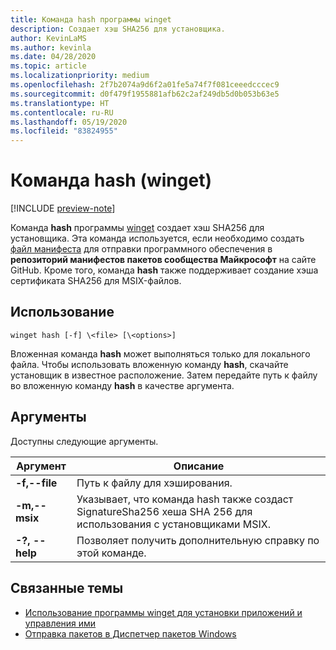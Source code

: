 ```yaml
---
title: Команда hash программы winget
description: Создает хэш SHA256 для установщика.
author: KevinLaMS
ms.author: kevinla
ms.date: 04/28/2020
ms.topic: article
ms.localizationpriority: medium
ms.openlocfilehash: 2f7b2074a9d6f2a01fe5a74f7f081ceeedcccec9
ms.sourcegitcommit: d0f479f1955881afb62c2af249db5d0b053b63e5
ms.translationtype: HT
ms.contentlocale: ru-RU
ms.lasthandoff: 05/19/2020
ms.locfileid: "83824955"
---
```

# <a name="hash-command-winget"></a>Команда hash (winget)

[!INCLUDE [preview-note](../../includes/package-manager-preview.md)]

Команда **hash** программы [winget](index.md) создает хэш SHA256 для установщика. Эта команда используется, если необходимо создать [файл манифеста](../package/manifest.md) для отправки программного обеспечения в **репозиторий манифестов пакетов сообщества Майкрософт** на сайте GitHub. Кроме того, команда **hash** также поддерживает создание хэша сертификата SHA256 для MSIX-файлов.

## <a name="usage"></a>Использование

`winget hash [-f] \<file> [\<options>]`

Вложенная команда **hash** может выполняться только для локального файла. Чтобы использовать вложенную команду **hash**, скачайте установщик в известное расположение. Затем передайте путь к файлу во вложенную команду **hash** в качестве аргумента.

## <a name="arguments"></a>Аргументы

Доступны следующие аргументы.

| Аргумент  | Описание |
|--------------|-------------|
| **-f,--file** |  Путь к файлу для хэширования. |
| **-m,--msix**  | Указывает, что команда hash также создаст SignatureSha256 хеша SHA 256 для использования с установщиками MSIX. |
| **-?, --help** |  Позволяет получить дополнительную справку по этой команде. |

## <a name="related-topics"></a>Связанные темы

* [Использование программы winget для установки приложений и управления ими](index.md)
* [Отправка пакетов в Диспетчер пакетов Windows](../package/index.md)
